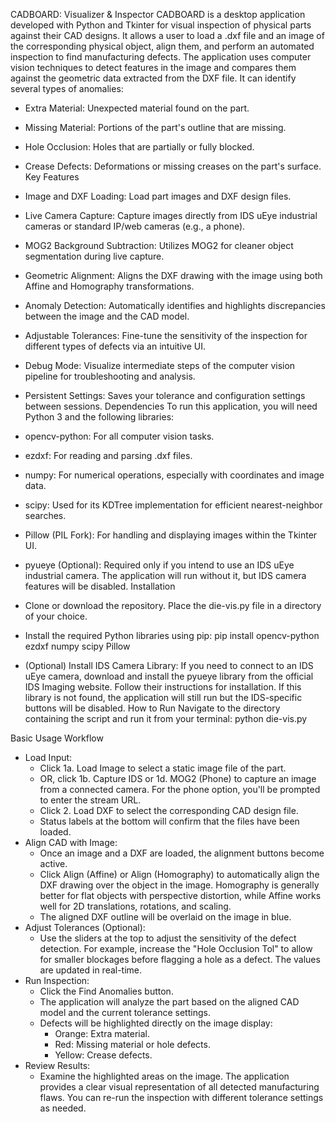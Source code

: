 CADBOARD: Visualizer & Inspector
CADBOARD is a desktop application developed with Python and Tkinter for visual inspection of physical parts against their CAD designs. It allows a user to load a .dxf file and an image of the corresponding physical object, align them, and perform an automated inspection to find manufacturing defects.
The application uses computer vision techniques to detect features in the image and compares them against the geometric data extracted from the DXF file. It can identify several types of anomalies:
 * Extra Material: Unexpected material found on the part.
 * Missing Material: Portions of the part's outline that are missing.
 * Hole Occlusion: Holes that are partially or fully blocked.
 * Crease Defects: Deformations or missing creases on the part's surface.
Key Features
 * Image and DXF Loading: Load part images and DXF design files.
 * Live Camera Capture: Capture images directly from IDS uEye industrial cameras or standard IP/web cameras (e.g., a phone).
 * MOG2 Background Subtraction: Utilizes MOG2 for cleaner object segmentation during live capture.
 * Geometric Alignment: Aligns the DXF drawing with the image using both Affine and Homography transformations.
 * Anomaly Detection: Automatically identifies and highlights discrepancies between the image and the CAD model.
 * Adjustable Tolerances: Fine-tune the sensitivity of the inspection for different types of defects via an intuitive UI.
 * Debug Mode: Visualize intermediate steps of the computer vision pipeline for troubleshooting and analysis.
 * Persistent Settings: Saves your tolerance and configuration settings between sessions.
Dependencies
To run this application, you will need Python 3 and the following libraries:
 * opencv-python: For all computer vision tasks.
 * ezdxf: For reading and parsing .dxf files.
 * numpy: For numerical operations, especially with coordinates and image data.
 * scipy: Used for its KDTree implementation for efficient nearest-neighbor searches.
 * Pillow (PIL Fork): For handling and displaying images within the Tkinter UI.
 * pyueye (Optional): Required only if you intend to use an IDS uEye industrial camera. The application will run without it, but IDS camera features will be disabled.
Installation
 * Clone or download the repository.
   Place the die-vis.py file in a directory of your choice.
 * Install the required Python libraries using pip:
   pip install opencv-python ezdxf numpy scipy Pillow

 * (Optional) Install IDS Camera Library:
   If you need to connect to an IDS uEye camera, download and install the pyueye library from the official IDS Imaging website. Follow their instructions for installation. If this library is not found, the application will still run but the IDS-specific buttons will be disabled.
How to Run
Navigate to the directory containing the script and run it from your terminal:
python die-vis.py

Basic Usage Workflow
 * Load Input:
   * Click 1a. Load Image to select a static image file of the part.
   * OR, click 1b. Capture IDS or 1d. MOG2 (Phone) to capture an image from a connected camera. For the phone option, you'll be prompted to enter the stream URL.
   * Click 2. Load DXF to select the corresponding CAD design file.
   * Status labels at the bottom will confirm that the files have been loaded.
 * Align CAD with Image:
   * Once an image and a DXF are loaded, the alignment buttons become active.
   * Click Align (Affine) or Align (Homography) to automatically align the DXF drawing over the object in the image. Homography is generally better for flat objects with perspective distortion, while Affine works well for 2D translations, rotations, and scaling.
   * The aligned DXF outline will be overlaid on the image in blue.
 * Adjust Tolerances (Optional):
   * Use the sliders at the top to adjust the sensitivity of the defect detection. For example, increase the "Hole Occlusion Tol" to allow for smaller blockages before flagging a hole as a defect. The values are updated in real-time.
 * Run Inspection:
   * Click the Find Anomalies button.
   * The application will analyze the part based on the aligned CAD model and the current tolerance settings.
   * Defects will be highlighted directly on the image display:
     * Orange: Extra material.
     * Red: Missing material or hole defects.
     * Yellow: Crease defects.
 * Review Results:
   * Examine the highlighted areas on the image. The application provides a clear visual representation of all detected manufacturing flaws. You can re-run the inspection with different tolerance settings as needed.
   
